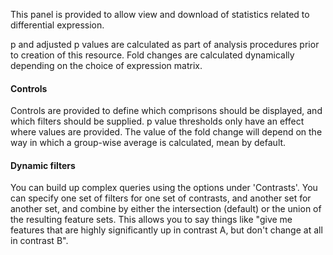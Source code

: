 This panel is provided to allow view and download of statistics related to differential expression.

p and adjusted p values are calculated as part of analysis procedures prior to creation of this resource. Fold changes are calculated dynamically depending on the choice of expression matrix. 

#### Controls

Controls are provided to define which comprisons should be displayed, and which filters should be supplied. p value thresholds only have an effect where values are provided. The value of the fold change will depend on the way in which a group-wise average is calculated, mean by default.

#### Dynamic filters

You can build up complex queries using the options under 'Contrasts'. You can specify one set of filters for one set of contrasts, and another set for another set, and combine by either the intersection (default) or the union of the resulting feature sets. This allows you to say things like "give me features that are highly significantly up in contrast A, but don't change at all in contrast B". 
